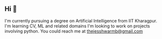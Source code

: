 ## Hi 👋
I'm currently pursuing a degree on Artificial Intelligence from IIT Kharagpur.
I'm learning CV, ML and related domains
I'm looking to work on projects involving python.
You could reach me at thejesshwarmb@gmail.com

<!--
**thejesshwar/thejesshwar** is a ✨ _special_ ✨ repository because its `README.md` (this file) appears on your GitHub profile.

Here are some ideas to get you started:

- 🔭 I’m currently working on ...
- 🌱 I’m currently learning ...
- 👯 I’m looking to collaborate on ...
- 🤔 I’m looking for help with ...
- 💬 Ask me about ...
- 📫 How to reach me: ...
- 😄 Pronouns: ...
- ⚡ Fun fact: ...
-->
